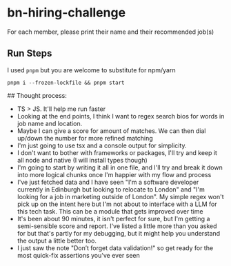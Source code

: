 # bn-hiring-challenge
For each member, please print their name and their recommended job(s)

## Run Steps
I used `pnpm` but you are welcome to substitute for npm/yarn
```
pnpm i --frozen-lockfile && pnpm start
```

## Thought process:
- TS > JS. It'll help me run faster
- Looking at the end points, I think I want to regex search bios for words in job name and location. 
- Maybe I can give a score for amount of matches. We can then dial up/down the number for more refined matching
- I'm just going to use tsx and a console output for simplicity.
- I don't want to bother with frameworks or packages, I'll try and keep it all node and native (I will install types though)
- I'm going to start by writing it all in one file, and I'll try and break it down into more logical chunks once I'm happier with my flow and process
- I've just fetched data and I have seen "I'm a software developer currently in Edinburgh but looking to relocate to London" and "I'm looking for a job in marketing outside of London". My simple regex won't pick up on the intent here but I'm not about to interface with a LLM for this tech task. This can be a module that gets improved over time
- It's been about 90 minutes, it isn't perfect for sure, but I'm getting a semi-sensible score and report. I've listed a little more than you asked for but that's partly for my debugging, but it might help you understand the output a little better too.
- I just saw the note "Don’t forget data validation!" so get ready for the most quick-fix assertions you've ever seen